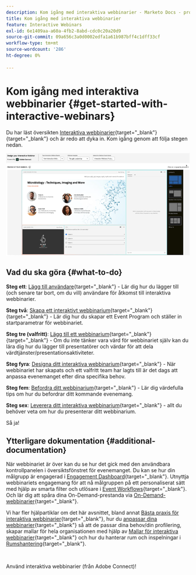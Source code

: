 ```yaml
---
description: Kom igång med interaktiva webbinarier - Marketo Docs - produktdokumentation
title: Kom igång med interaktiva webbinarier
feature: Interactive Webinars
exl-id: 6e1409aa-a60a-4fb2-8abd-cdc0c20a20d9
source-git-commit: 09a656c3a0d0002edfa1a61b987bff4c1dff33cf
workflow-type: tm+mt
source-wordcount: '286'
ht-degree: 0%

---
```


# Kom igång med interaktiva webbinarier {#get-started-with-interactive-webinars}

Du har läst översikten [Interaktiva webbinarier](/help/marketo/product-docs/demand-generation/events/interactive-webinars/interactive-webinars-overview.md){target="_blank"}{target="_blank"} och är redo att dyka in. Kom igång genom att följa stegen nedan.

![](assets/get-started-with-interactive-webinars-1.png)

## Vad du ska göra {#what-to-do}

**Steg ett**: [Lägg till användare](/help/marketo/product-docs/demand-generation/events/interactive-webinars/user-and-license-management.md#add-a-user){target="_blank"} - Lär dig hur du lägger till (och senare tar bort, om du vill) användare för åtkomst till interaktiva webbinarier.

**Steg två**: [Skapa ett interaktivt webbinarium](/help/marketo/product-docs/demand-generation/events/interactive-webinars/create-an-interactive-webinar.md){target="_blank"}{target="_blank"} - Lär dig hur du skapar ett Event Program och ställer in startparametrar för webbinariet.

**Steg tre (valfritt)**: [Lägg till ett webbinarium](/help/marketo/product-docs/demand-generation/events/interactive-webinars/add-a-webinar-team.md){target="_blank"}{target="_blank"} - Om du inte tänker vara värd för webbinariet själv kan du lära dig hur du lägger till presentatörer och värdar för att dela värdtjänster/presentationsaktiviteter.

**Steg fyra**: [Designa ditt interaktiva webbinarium](/help/marketo/product-docs/demand-generation/events/interactive-webinars/designing-interactive-webinars.md){target="_blank"} - När webbinariet har skapats och ett valfritt team har lagts till är det dags att anpassa evenemanget efter dina specifika behov.

**Steg fem**: [Befordra ditt webbinarium](/help/marketo/product-docs/demand-generation/events/interactive-webinars/promoting-an-interactive-webinar.md){target="_blank"} - Lär dig värdefulla tips om hur du befordrar ditt kommande evenemang.

**Steg sex**: [Leverera ditt interaktiva webbinarium](/help/marketo/product-docs/demand-generation/events/interactive-webinars/deliver-an-interactive-webinar.md){target="_blank"} - allt du behöver veta om hur du presenterar ditt webbinarium.

Så ja!

## Ytterligare dokumentation {#additional-documentation}

När webbinariet är över kan du se hur det gick med den användbara kontrollpanelen i översiktsfönstret för evenemanget. Du kan se hur din målgrupp är engagerad i [Engagement Dashboard](/help/marketo/product-docs/demand-generation/events/interactive-webinars/engagement-dashboard.md){target="_blank"}. Utnyttja webbinariets engagemang för att nå målgruppen på ett personaliserat sätt med hjälp av smarta filter och utlösare i [Event Workflows](/help/marketo/product-docs/demand-generation/events/interactive-webinars/event-workflows.md){target="_blank"}. Och lär dig att spåra dina On-Demand-prestanda via [On-Demand-webbinarier](/help/marketo/product-docs/demand-generation/events/interactive-webinars/on-demand-webinars.md){target="_blank"}.

Vi har fler hjälpartiklar om det här avsnittet, bland annat [Bästa praxis för interaktiva webbinarier](/help/marketo/product-docs/demand-generation/events/interactive-webinars/best-practices-for-interactive-webinars.md){target="_blank"}, hur du [anpassar dina webbinarier](/help/marketo/product-docs/demand-generation/events/interactive-webinars/customization.md){target="_blank"} så att de passar dina behov/din profilering, skapar mallar för hela organisationen med hjälp av [Mallar för interaktiva webbinarier](/help/marketo/product-docs/demand-generation/events/interactive-webinars/templates.md){target="_blank"} och hur du hanterar rum och inspelningar i [Rumshantering](/help/marketo/product-docs/demand-generation/events/interactive-webinars/room-management.md){target="_blank"}.

 

Använd interaktiva webbinarier (från Adobe Connect)!
